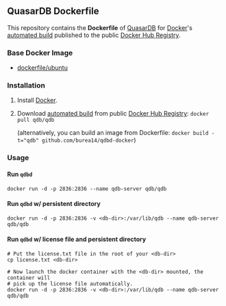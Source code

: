 ## QuasarDB Dockerfile

This repository contains the **Dockerfile** of [QuasarDB](http://www.quasardb.net/) for [Docker](https://www.docker.com/)'s [automated build](https://registry.hub.docker.com/u/qdb/qdb/) published to the public [Docker Hub Registry](https://registry.hub.docker.com/).


### Base Docker Image

* [dockerfile/ubuntu](http://dockerfile.github.io/#/ubuntu)


### Installation

1. Install [Docker](https://www.docker.com/).

2. Download [automated build](https://registry.hub.docker.com/u/qdb/qdb/) from public [Docker Hub Registry](https://registry.hub.docker.com/): `docker pull qdb/qdb`

   (alternatively, you can build an image from Dockerfile: `docker build -t="qdb" github.com/burea14/qdbd-docker`)

### Usage

#### Run `qdbd`

    docker run -d -p 2836:2836 --name qdb-server qdb/qdb

#### Run `qdbd` w/ persistent directory

    docker run -d -p 2836:2836 -v <db-dir>:/var/lib/qdb --name qdb-server qdb/qdb

#### Run `qdbd` w/ license file and persistent directory

    # Put the license.txt file in the root of your <db-dir>
    cp license.txt <db-dir>

    # Now launch the docker container with the <db-dir> mounted, the container will
    # pick up the license file automatically.
    docker run -d -p 2836:2836 -v <db-dir>:/var/lib/qdb --name qdb-server qdb/qdb

